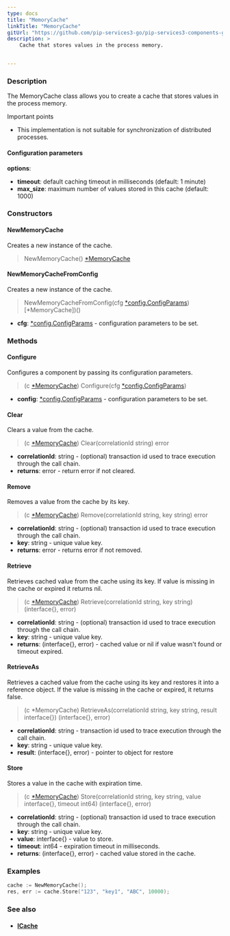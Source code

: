 ```yaml
---
type: docs
title: "MemoryCache"
linkTitle: "MemoryCache"
gitUrl: "https://github.com/pip-services3-go/pip-services3-components-go"
description: >
    Cache that stores values in the process memory.


---
```


### Description

The MemoryCache class allows you to create a cache that stores values in the process memory.

Important points

- This implementation is not suitable for synchronization of distributed processes.

#### Configuration parameters
**options**:
- **timeout**: default caching timeout in milliseconds (default: 1 minute)
- **max_size**: maximum number of values stored in this cache (default: 1000)


### Constructors

#### NewMemoryCache
Creates a new instance of the cache.

> NewMemoryCache() [*MemoryCache]()

#### NewMemoryCacheFromConfig
Creates a new instance of the cache.

> NewMemoryCacheFromConfig(cfg [*config.ConfigParams](../../../commons/config/config_params)) [*MemoryCache])()

- **cfg**: [*config.ConfigParams](../../../commons/config/config_params) - configuration parameters to be set.


### Methods

#### Configure
Configures a component by passing its configuration parameters.

> (c [*MemoryCache]()) Configure(cfg [*config.ConfigParams](../../../commons/config/config_params))

- **config**: [*config.ConfigParams](../../../commons/config/config_params) - configuration parameters to be set.


#### Clear
Clears a value from the cache.

> (c [*MemoryCache]()) Clear(correlationId string) error

- **correlationId**: string - (optional) transaction id used to trace execution through the call chain.
- **returns**: error - return error if not cleared.

#### Remove
Removes a value from the cache by its key.

> (c [*MemoryCache]()) Remove(correlationId string, key string) error

- **correlationId**: string - (optional) transaction id used to trace execution through the call chain.
- **key**: string - unique value key.
- **returns**: error - returns error if not removed.


#### Retrieve
Retrieves cached value from the cache using its key.
If value is missing in the cache or expired it returns nil.

> (c [*MemoryCache]()) Retrieve(correlationId string, key string) (interface{}, error)

- **correlationId**: string - (optional) transaction id used to trace execution through the call chain.
- **key**: string - unique value key.
- **returns**: (interface{}, error) - cached value or nil if value wasn't found or timeout expired.


#### RetrieveAs
Retrieves a cached value from the cache using its key and restores it into a reference object. If the value is missing in the cache or expired, it returns false.

> (c *MemoryCache) RetrieveAs(correlationId string, key string, result interface{}) (interface{}, error)

- **correlationId**: string - transaction id used to trace execution through the call chain.
- **key**: string - unique value key.
- **result**: (interface{}, error) - pointer to object for restore


#### Store
Stores a value in the cache with expiration time.

> (c [*MemoryCache]()) Store(correlationId string, key string, value interface{}, timeout int64) (interface{}, error)

- **correlationId**: string - (optional) transaction id used to trace execution through the call chain.
- **key**: string - unique value key.
- **value**: interface{} - value to store.
- **timeout**: int64 - expiration timeout in milliseconds.
- **returns**: (interface{}, error) - cached value stored in the cache.

### Examples

```go
cache := NewMemoryCache();
res, err := cache.Store("123", "key1", "ABC", 10000);
```

### See also
- #### [ICache](../icache)
